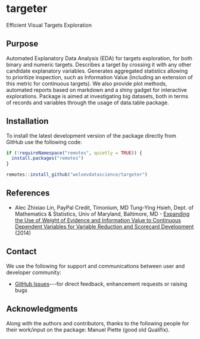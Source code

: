 # targeter

Efficient Visual Targets Exploration 


## Purpose

Automated Explanatory Data Analysis (EDA) for targets exploration, 
 for both binary and numeric targets. Describes a target by crossing it with 
 any other candidate explanatory variables. Generates aggregated statistics
 allowing to prioritize inspection, such as Information Value (including an
 extension of this metric for continuous targets). We also provide plot methods,
 automated reports based on markdown and a shiny gadget for interactive
 explorations. Package is aimed at investigating big datasets, both in terms of
 records and variables through the usage of data.table package.


## Installation

To install the latest development version of the package directly from GitHub 
use the following code:

```r
if (!requireNamespace("remotes", quietly = TRUE)) {
  install.packages("remotes")
}

remotes::install_github("weloevdatascience/targeter")
```


## References

* Alec Zhixiao Lin, PayPal Credit, Timonium, MD
Tung-Ying Hsieh, Dept. of Mathematics & Statistics, Univ of Maryland, Baltimore, MD - [Expanding the Use of Weight of Evidence and Information Value to Continuous Dependent Variables for Variable Reduction and 
Scorecard Development](https://www.lexjansen.com/sesug/2014/SD-20.pdf) (2014) 

## Contact

We use the following for support and communications between user and developer community:

* [GitHub Issues](https://github.com/welovedatascience/targeter/issues)---for direct feedback, enhancement requests or raising bugs

## Acknowledgments

Along with the authors and contributors, thanks to the following people for their work/input on the package: 
Manuel Piette (good old Qualifix).
